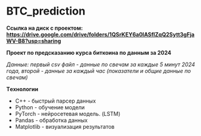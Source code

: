 # BTC_prediction

**Ссылка на диск с проектом: https://drive.google.com/drive/folders/1QSrKEY6a0lASfIZqQ2Sytt3gFjaWV-B8?usp=sharing**

**Проект по предсказанию курса биткоина по данным за 2024**

*Данные: первый csv файл -  данные по свечам за каждые 5 минут 2024 года, второй - данные за каждый час (показатели и общие данные по свечам)*

**Tехнологии**
  - C++ - быстрый парсер данных
  - Python - обучение модели
  - PyTorch - нейросетевая модель. (LSTM)
  - Pandas - обработка данных
  - Matplotlib - визуализация результатов

